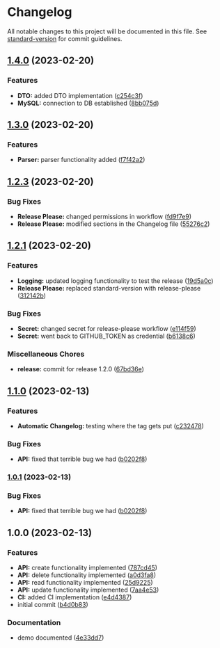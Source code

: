 # Changelog

All notable changes to this project will be documented in this file. See [standard-version](https://github.com/conventional-changelog/standard-version) for commit guidelines.

## [1.4.0](https://github.com/carlosbermejop/demo-automated-changelog/compare/v1.3.0...v1.4.0) (2023-02-20)


### Features

* **DTO:** added DTO implementation ([c254c3f](https://github.com/carlosbermejop/demo-automated-changelog/commit/c254c3f5fe24361efd909470417461f137fb022c))
* **MySQL:** connection to DB established ([8bb075d](https://github.com/carlosbermejop/demo-automated-changelog/commit/8bb075decabe86ac589cd9041de61ceae16adb86))

## [1.3.0](https://github.com/carlosbermejop/demo-automated-changelog/compare/v1.2.3...v1.3.0) (2023-02-20)


### Features

* **Parser:** parser functionality added ([f7f42a2](https://github.com/carlosbermejop/demo-automated-changelog/commit/f7f42a23aa735e91a98a381b483320c7781263aa))

## [1.2.3](https://github.com/carlosbermejop/demo-automated-changelog/compare/v1.2.1...v1.2.3) (2023-02-20)


### Bug Fixes

* **Release Please:** changed permissions in workflow ([fd9f7e9](https://github.com/carlosbermejop/demo-automated-changelog/commit/fd9f7e9a68b197309aff64244a654bbcd43a3556))
* **Release Please:** modified sections in the Changelog file ([55276c2](https://github.com/carlosbermejop/demo-automated-changelog/commit/55276c236d3c2906b6c2c71637506e312b8ac145))

## [1.2.1](https://github.com/carlosbermejop/demo-automated-changelog/compare/v1.1.0...v1.2.1) (2023-02-20)


### Features

* **Logging:** updated logging functionality to test the release ([19d5a0c](https://github.com/carlosbermejop/demo-automated-changelog/commit/19d5a0c23af7d8b7d0dabadac996e0bd3923c0ba))
* **Release Please:** replaced standard-version with release-please ([312142b](https://github.com/carlosbermejop/demo-automated-changelog/commit/312142be59b028d19166d520bce6452e91889ac0))


### Bug Fixes

* **Secret:** changed secret for release-please workflow ([e114f59](https://github.com/carlosbermejop/demo-automated-changelog/commit/e114f5910977b5b62f7a7ae349a7b3d58d4c8692))
* **Secret:** went back to GITHUB_TOKEN as credential ([b6138c6](https://github.com/carlosbermejop/demo-automated-changelog/commit/b6138c6c0e4a7eb91f33cc4d32361ea2d452031c))


### Miscellaneous Chores

* **release:** commit for release 1.2.0 ([67bd36e](https://github.com/carlosbermejop/demo-automated-changelog/commit/67bd36e0e7c65b9ace0cb26c288b87254d0f998e))

## [1.1.0](https://github.com/carlosbermejop/klassi-js-GUI/compare/v1.0.0...v1.1.0) (2023-02-13)


### Features

* **Automatic Changelog:** testing where the tag gets put ([c232478](https://github.com/carlosbermejop/klassi-js-GUI/commitsc2324786d7933e07e1c03ac9b81be0878ae1edb0))


### Bug Fixes

* **API:** fixed that terrible bug we had ([b0202f8](https://github.com/carlosbermejop/klassi-js-GUI/commitsb0202f80adc78fe4bf2ef96befe2908f54e32623))

### [1.0.1](https://github.com/carlosbermejop/klassi-js-GUI/compare/v1.0.0...v1.0.1) (2023-02-13)


### Bug Fixes

* **API:** fixed that terrible bug we had ([b0202f8](https://github.com/carlosbermejop/klassi-js-GUI/commitsb0202f80adc78fe4bf2ef96befe2908f54e32623))

## 1.0.0 (2023-02-13)


### Features

* **API:** create functionality implemented ([787cd45](https://github.com/carlosbermejop/klassi-js-GUI/commits787cd4556012dce671068ff9d4ce379c059986b5))
* **API:** delete functionality implemented ([a0d3fa8](https://github.com/carlosbermejop/klassi-js-GUI/commitsa0d3fa83bb5644c16f2efa16fc6afd072cae76a2))
* **API:** read functionality implemented ([25d9225](https://github.com/carlosbermejop/klassi-js-GUI/commits25d92258ff3db0e1a62d8e82017883a9620230e8))
* **API:** update functionality implemented ([7aa4e53](https://github.com/carlosbermejop/klassi-js-GUI/commits7aa4e536da8f0a148cdd876e28ae2b26bd34cdf3))
* **CI:** added CI implementation ([e4d4387](https://github.com/carlosbermejop/klassi-js-GUI/commitse4d4387a521dda3f0d77865ed3a945839031b219))
* initial commit ([b4d0b83](https://github.com/carlosbermejop/klassi-js-GUI/commitsb4d0b83fee019c9176a2755429cd8cc7fe84632f))


### Documentation

* demo documented ([4e33dd7](https://github.com/carlosbermejop/klassi-js-GUI/commits4e33dd76045f17382eb67caaace8bee899199936))
